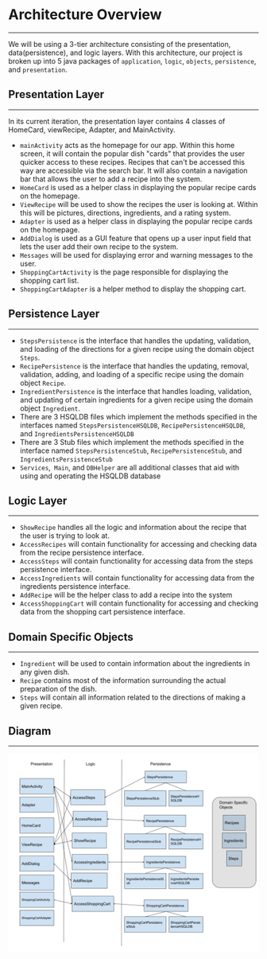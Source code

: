 # Architecture Overview
---

We will be using a 3-tier architecture consisting of the presentation, data(persistence), and logic layers. With this architecture, our project is broken up into 5 java packages of `application`, `logic`, `objects`, `persistence`, and `presentation`.
 
## Presentation Layer
---
In its current iteration, the presentation layer contains 4 classes of HomeCard, viewRecipe, Adapter, and MainActivity.
- `mainActivity` acts as the homepage for our app. Within this home screen, it will contain the popular dish "cards" that provides the user quicker access to these recipes. Recipes that can't be accessed this way are accessible via the search bar. It will also contain a navigation bar that allows the user to add a recipe into the system.
- `HomeCard` is used as a helper class in displaying the popular recipe cards on the homepage.
- `ViewRecipe` will be used to show the recipes the user is looking at. Within this will be pictures, directions, ingredients, and a rating system.
- `Adapter` is used as a helper class in displaying the popular recipe cards on the homepage.
- `AddDialog` is used as a GUI feature that opens up a user input field that lets the user add their own recipe to the system.
- `Messages` will be used for displaying error and warning messages to the user.
- `ShoppingCartActivity` is the page responsible for displaying the shopping cart list.
- `ShoppingCartAdapter` is a helper method to display the shopping cart.

## Persistence Layer
---
- `StepsPersistence` is the interface that handles the updating, validation, and loading of the directions for a given recipe using the domain object `Steps`.
- `RecipePersistence` is the interface that handles the updating, removal, validation, adding, and loading of a specific recipe using the domain object `Recipe`.
- `IngredientPersistence` is the interface that handles loading, validation, and updating of certain ingredients for a given recipe using the domain object `Ingredient`.
- There are 3 HSQLDB files which implement the methods specified in the interfaces named `StepsPersistenceHSQLDB`, `RecipePersistenceHSQLDB`, and `IngredientsPersistenceHSQLDB`
- There are 3 Stub files which implement the methods specified in the interface named `StepsPersistenceStub`, `RecipePersistenceStub`, and `IngredientsPersistenceStub`
- `Services`,` Main`, and `DBHelper` are all additional classes that aid with using and operating the HSQLDB database

## Logic Layer
---
- `ShowRecipe` handles all the logic and information about the recipe that the user is trying to look at.
- `AccessRecipes` will contain functionality for accessing and checking data from the recipe persistence interface. 
- `AccessSteps` will contain functionality for accessing data from the steps persistence interface. 
- `AccessIngredients` will contain functionality for accessing data from the ingredients persistence interface. 
- `AddRecipe` will be the helper class to add a recipe into the system
- `AccessShoppingCart` will contain functionality for accessing and checking data from the shopping cart persistence interface. 


## Domain Specific Objects
---
- `Ingredient` will be used to contain information about the ingredients in any given dish.
- `Recipe` contains most of the information surrounding the actual preparation of the dish.
- `Steps` will contain all information related to the directions of making a given recipe.

## Diagram
---
![diagram](arc.png)
